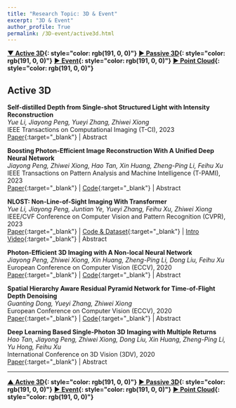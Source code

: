 ```yaml
---
title: "Research Topic: 3D & Event"
excerpt: "3D & Event"
author_profile: True
permalink: /3D-event/active3d.html
---
```




__[▼ Active 3D](/3D-event/active3d){: style="color: rgb(191, 0, 0)"}__ 
__[▶ Passive 3D](/3D-event/passive3d){: style="color: rgb(191, 0, 0)"}__ 
__[▶ Event](/3D-event/event){: style="color: rgb(191, 0, 0)"}__
__[▶ Point Cloud](/3D-event/point-cloud){: style="color: rgb(191, 0, 0)"}__




## Active 3D

**Self-distilled Depth from Single-shot Structured Light with Intensity Reconstruction** <br>
*Yue Li, Jiayong Peng, Yueyi Zhang, Zhiwei Xiong* <br>
<span><pub>IEEE Transactions on Computational Imaging (T-CI), 2023</pub></span> <br>
[Paper](https://ieeexplore.ieee.org/document/10163879){:target="_blank"} |
<a onclick='expandABS("li23tci")'> Abstract </a>
<div style="display: none;" class=abs id="li23tci"><br>
Depth from structured light (SL) is a mainstream approach for 3D acquisition. In this paper, we propose a unique depth reconstruction method for single-shot SL systems, which reconstructs the intensity image of the scene simultaneously. The merits of our method are twofold. First, the intensity image can be used to extract scene textures under ambient light from the captured image, parsing out the projected SL pattern and thus improving depth reconstruction performance. Second, the intensity information of the scene can be useful in many applications when additional RGB cameras are not available along with the SL system. The proposed method is realized by a dual-branch deep neural network for recovering depth and intensity, respectively, where the intermediate output of the intensity branch is fed into the depth branch. Specifically, we introduce a self-distillation strategy to facilitate training the network in an unsupervised manner.

</div>

**Boosting Photon-Efficient Image Reconstruction With A Unified Deep Neural Network** <br>
*Jiayong Peng, Zhiwei Xiong, Hao Tan, Xin Huang, Zheng-Ping Li, Feihu Xu* <br>
<span><pub>IEEE Transactions on Pattern Analysis and Machine Intelligence (T-PAMI), 2023</pub></span> <br>
[Paper](https://ieeexplore.ieee.org/abstract/document/9864284){:target="_blank"} |
[Code](https://github.com/JiayongO-O/PENonLocal){:target="_blank"} |
<a onclick='expandABS("peng23")'> Abstract </a>
<div style="display: none;" class=abs id="peng23"><br>
Photon-efficient imaging, which captures 3D images with single-photon sensors, has enabled a wide range of applications. However, two major challenges limit the reconstruction performance, i.e., the low photon counts accompanied by low signal-to-background ratio (SBR) and the multiple returns. In this paper, we propose a unified deep neural network that, for the first time, explicitly addresses these two challenges, and simultaneously recovers depth maps and intensity images from photon-efficient measurements. Starting from a general image formation model, our network is constituted of one encoder, where a non-local block is utilized to exploit the long-range correlations in both spatial and temporal dimensions of the raw measurement, and two decoders, which are designed to recover depth and intensity, respectively. Meanwhile, we investigate the statistics of the background noise photons and propose a noise prior block to further improve the reconstruction performance. The proposed network achieves decent reconstruction fidelity even under extremely low photon counts / SBR and heavy blur caused by the multiple-return effect, which significantly surpasses the existing methods. Moreover, our network trained on simulated data generalizes well to real-world imaging systems, which greatly extends the application scope of photon-efficient imaging in challenging scenarios with a strict limit on optical flux. Code is available at https://github.com/JiayongO-O/PENonLocal.
</div>


**NLOST: Non-Line-of-Sight Imaging With Transformer** <br>
*Yue Li, Jiayong Peng, Juntian Ye, Yueyi Zhang, Feihu Xu, Zhiwei Xiong* <br>
<span><pub>IEEE/CVF Conference on Computer Vision and Pattern Recognition (CVPR), 2023</pub></span> <br>
[Paper](https://openaccess.thecvf.com/content/CVPR2023/html/Li_NLOST_Non-Line-of-Sight_Imaging_With_Transformer_CVPR_2023_paper.html){:target="_blank"} |
[Code & Dataset](https://github.com/Depth2World/NLOST){:target="_blank"} |
[Intro Video](https://www.youtube.com/watch?v=VrxrRO-KERI){:target="_blank"} |
<a onclick='expandABS("li23cvpr")'> Abstract </a>
<div style="display: none;" class=abs id="li23cvpr"><br>
Time-resolved non-line-of-sight (NLOS) imaging is based on the multi-bounce indirect reflections from the hidden objects for 3D sensing. Reconstruction from NLOS measurements remains challenging especially for complicated scenes. To boost the performance, we present NLOST, the first transformer-based neural network for NLOS reconstruction. Specifically, after extracting the shallow features with the assistance of physics-based priors, we design two spatial-temporal self attention encoders to explore both local and global correlations within 3D NLOS data by splitting or downsampling the features into different scales, respectively. Then, we design a spatial-temporal cross attention decoder to integrate local and global features in the token space of transformer, resulting in deep features with high representation capabilities. Finally, deep and shallow features are fused to reconstruct the 3D volume of hidden scenes. Extensive experimental results demonstrate the superior performance of the proposed method over existing solutions on both synthetic data and real-world data captured by different NLOS imaging systems.
</div>


**Photon-Efficient 3D Imaging with A Non-local Neural Network** <br>
*Jiayong Peng, Zhiwei Xiong, Xin Huang, Zheng-Ping Li, Dong Liu, Feihu Xu* <br>
<span><pub>European Conference on Computer Vision (ECCV), 2020</pub></span> <br>
[Paper](https://link.springer.com/chapter/10.1007/978-3-030-58539-6_14){:target="_blank"} |
[Code](https://github.com/JiayongO-O/PENonLocal){:target="_blank"} |
<a onclick='expandABS("peng20")'> Abstract </a>
<div style="display: none;" class=abs id="peng20"><br>
Photon-efficient imaging has enabled a number of applications relying on single-photon sensors that can capture a 3D image with as few as one photon per pixel. In practice, however, measurements of low photon counts are often mixed with heavy background noise, which poses a great challenge for existing computational reconstruction algorithms. In this paper, we first analyze the long-range correlations in both spatial and temporal dimensions of the measurements. Then we propose a non-local neural network for depth reconstruction by exploiting the long-range correlations. The proposed network achieves decent reconstruction fidelity even under photon counts (and signal-to-background ratio, SBR) as low as 1 photon/pixel (and 0.01 SBR), which significantly surpasses the state-of-the-art. Moreover, our non-local network trained on simulated data can be well generalized to different real-world imaging systems, which could extend the application scope of photon-efficient imaging in challenging scenarios with a strict limit on optical flux. Code is available at https://github.com/JiayongO-O/PENonLocal.



</div>


**Spatial Hierarchy Aware Residual Pyramid Network for Time-of-Flight Depth Denoising** <br>
*Guanting Dong, Yueyi Zhang, Zhiwei Xiong* <br>
<span><pub>European Conference on Computer Vision (ECCV), 2020</pub></span> <br>
[Paper](https://link.springer.com/chapter/10.1007/978-3-030-58586-0_3){:target="_blank"} |
[Code](https://github.com/ashesknight/tof-mpi-remove){:target="_blank"} |
<a onclick='expandABS("dong20")'> Abstract </a>
<div style="display: none;" class=abs id="dong20"><br>
Time-of-Flight (ToF) sensors have been increasingly used on mobile devices for depth sensing. However, the existence of noise, such as Multi-Path Interference (MPI) and shot noise, degrades the ToF imaging quality. Previous CNN-based methods remove ToF depth noise without considering the spatial hierarchical structure of the scene, which leads to failures in obtaining high quality depth images from a complex scene. In this paper, we propose a Spatial Hierarchy Aware Residual Pyramid Network, called SHARP-Net, to remove the depth noise by fully exploiting the geometry information of the scene in different scales. SHARP-Net first introduces a Residual Regression Module, which utilizes the depth images and amplitude images as the input, to calculate the depth residual progressively. Then, a Residual Fusion Module, summing over depth residuals from all scales, is imported to refine the depth residual by fusing multi-scale geometry information. Finally, shot noise is further eliminated by a Kernel Prediction Network. Experimental results demonstrate that our method significantly outperforms state-of-the-art ToF depth denoising methods on both synthetic and realistic datasets. The source code is available at https://github.com/ashesknight/tof-mpi-remove.



</div>



**Deep Learning Based Single-Photon 3D Imaging with Multiple Returns** <br>
*Hao Tan, Jiayong Peng, Zhiwei Xiong, Dong Liu, Xin Huang, Zheng-Ping Li, Yu Hong, Feihu Xu* <br>
<span><pub>International Conference on 3D Vision (3DV), 2020</pub></span> <br>
[Paper](https://ieeexplore.ieee.org/abstract/document/9320386/){:target="_blank"} |
<a onclick='expandABS("tan20")'> Abstract </a>
<div style="display: none;" class=abs id="tan20"><br>
Single-photon avalanche diode (SPAD) has been widely used in active 3D imaging due to its extremely high photon sensitivity and picosecond time resolution. However, long-range active 3D imaging is still a great challenge, since only a few signal photons mixed with strong background noise can return from multiple reflectors of the scene due to the divergence of the light beam and the receiver's field of view (FoV), which would bring considerable distortion and blur to the recovered depth map. In this paper, we propose a deep learning based depth reconstruction method for long range single-photon 3D imaging where the “multiple-returns” issue exists. Specifically, we model this problem as a deblurring task and design a multi-scale convolutional neural network combined with elaborate loss functions, which promote the reconstruction of an accurate depth map with fine details and clear boundaries of objects. The proposed method achieves superior performance over several different sizes of receiver's FoV on a synthetic dataset compared with existing state-of-the-art methods and the trained model under a specific FoV has a strong generalization capability across different sizes of FoV, which is essential for practical applications. Moreover, we conduct outdoor experiments and demonstrate the effectiveness of our method in a real-world long range imaging system.

</div>




---



__[▲ Active 3D](/3D-event/active3d){: style="color: rgb(191, 0, 0)"}__ 
__[▶ Passive 3D](/3D-event/passive3d){: style="color: rgb(191, 0, 0)"}__ 
__[▶ Event](/3D-event/event){: style="color: rgb(191, 0, 0)"}__
__[▶ Point Cloud](/3D-event/point-cloud){: style="color: rgb(191, 0, 0)"}__
